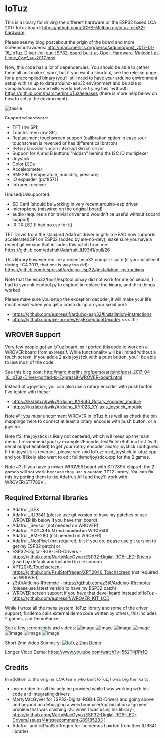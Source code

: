 IoTuz
=====
This is a library for driving the different hardware on the ESP32 based LCA 2017 IoTuz board:
https://github.com/CCHS-Melbourne/iotuz-esp32-hardware

Please see my blog post about the origin of the board and more screenshots/videos:
http://marc.merlins.org/perso/arduino/post_2017-01-16_IoTuz-Driver-for-our-ESP32-board-built-at-Open-Hardware-Miniconf-at-Linux_Conf_au-2017.html

Now, this code has a lot of dependencies. You should be able to gather them all and make it work, but if you want a shortcut, see the release page for a precompiled binary (you'll still need to have your arduino environment setup with an up to date arduino-esp32 environment and be able to compile/upload some hello world before trying this method): https://github.com/marcmerlin/IoTuz/releases (there is more help below on how to setup the environment).

![tassie](https://cloud.githubusercontent.com/assets/1369412/23584813/3b8b49a8-0121-11e7-9833-13882e22dcd4.jpg)

Supported hardware:
- TFT (hw SPI)
- Touchscreen (hw SPI)
- Replacement touchscreen support (calibration option in case your touchscreen is reversed or has different calibration)
- Rotary Encoder via pin interrupt driven driver
- Support for A and B buttons "hidden" behind the I2C IO multiplexer
- Joystick
- Color LEDs
- Accelerometer
- BME280 (temperature, humidity, pressure)
- IO expander (pcf8574)
- Infrared receiver

Unused/Unsupported:
- SD Card (should be working in very recent arduino-esp driver)
- microphone (miswired on the original board)
- audio (requires a non trivial driver and wouldn't be useful without sdcard support)
- IR TX LED (I had no use for it)

TFT Driver from the standard Adafruit driver in github HEAD now supports 
accelerated SPI on ESP32 (added by me-no-dev), make sure you have a recent
git version that includes this patch from me:
https://github.com/adafruit/Adafruit_ILI9341/pull/26

This library however require a recent esp32 compiler suite (if you installed it during
LCA 2017, that one is way too old):
https://github.com/espressif/arduino-esp32#installation-instructions 

Note that the esp32/tools/esptool binary did not work for me on debian, I had to symlink
esptool.py to esptool to replace the binary, and then things worked.

Please make sure you setup the exception decoder, it will make your life much
easier when you get a crash dump on your serial port:
- https://github.com/espressif/arduino-esp32#installation-instructions 
- https://github.com/me-no-dev/EspExceptionDecoder <<< this

WROVER Support
--------------
Very few people got an IoTuz board, so I ported this code to work on a WROVER board
from expressif. While functionality will be limited without a touch screen, if you add
a 2 axis joystick with a push button, you'll be able to use most of the code.

See this blog post: http://marc.merlins.org/perso/arduino/post_2017-04-16_IoTuz-Driver-ported-to-Expressif-WROVER-board.html

Instead of a joystick, you can also use a rotary encoder with push button.
I've tested with these:
- https://tkkrlab.nl/wiki/Arduino_KY-040_Rotary_encoder_module
- https://tkkrlab.nl/wiki/Arduino_KY-023_XY-axis_joystick_module

Note #1: you *must* uncomment WROVER in IoTuz.h as well as check the pin mappings there
to connect at least a rotary encoder with push button, or a joystick.

Note #2: the joystick is likely not centered, which will mess up the main menu.
I recommend you try examples/EncoderTestPinIntrButt.ino first (with serial output enabled)
to get your rotary encoder and/or joystick configured.  
If the joystick is reversed, please see void IoTuz::read_joystick in Iotuz.cpp and you'll likely
also want to edit fulldemo/joystick.cpp for the 2 games.

Note #3: If you have a newer WROVER board with ST7789V chipset, the 2 games will not work because they
use a custom TFT2 library. You can fix this by porting them to the Adafruit API and they'll work with 
WROVER/ST7789V .


Required External libraries
---------------------------
- Adafruit_GFX
- Adafruit_ILI9341 (please use git version to have my patches or use WROVER lib below if you have that board)
- Adafruit_Sensor (not needed on WROVER)
- Adafruit_ADXL345_U (not needed on WROVER)
- Adafruit_BME280 (not needed on WROVER)
- Adafruit_NeoPixel (not required, but if you do, please use git version to get my ESP32 patch) or
- ESP32-Digital-RGB-LED-Drivers - https://github.com/MartyMacGyver/ESP32-Digital-RGB-LED-Drivers (used by default and included in the source)
- XPT2046_Touchscreen - https://github.com/PaulStoffregen/XPT2046_Touchscreen (not required on WROVER)
- z3t0/Arduino-IRremote - https://github.com/z3t0/Arduino-IRremote/ (please use latest version to have my ESP32 patch)
- WROVER screen support if you have that devel board instead of IoTuz - https://github.com/espressif/WROVER_KIT_LCD

While I wrote all the menu system, IoTuz library and some of the driver support, fulldemo calls 
external demo code written by others, this includes 2 games, and DemoSauce:


See a few screenshots and videos:
![image](https://cloud.githubusercontent.com/assets/1369412/25074744/82b7619c-22b7-11e7-8e0c-99e2d5e20826.png)
![image](https://cloud.githubusercontent.com/assets/1369412/25074745/89e531d8-22b7-11e7-9e5a-e26123518ce0.png)
![image](https://cloud.githubusercontent.com/assets/1369412/25074746/9147f514-22b7-11e7-9125-09b0230f81fd.png)
![image](https://cloud.githubusercontent.com/assets/1369412/25074748/991a8cca-22b7-11e7-9467-843c9a7dc7df.png)
![image](https://cloud.githubusercontent.com/assets/1369412/25074751/9fe893bc-22b7-11e7-91ac-cc3f231a4338.png)
![image](https://cloud.githubusercontent.com/assets/1369412/23584753/a0dd0492-011f-11e7-9898-dd428205e552.png)
![image](https://cloud.githubusercontent.com/assets/1369412/23584755/a81af3a4-011f-11e7-89b6-86de0ad00fcd.png)


Short 2mn Video Summary:
[![IoTuz 2mn Demo](https://cloud.githubusercontent.com/assets/1369412/25075092/d2f4a828-22c0-11e7-8145-6690db60127b.jpg)](https://youtu.be/Kvcvpdip12A "IoTuz 2mn Demo")

Longer Video Demo: https://www.youtube.com/watch?v=562T4j7Pr1Q



Credits
-------
In addition to the original LCA team who built IoTuz, I owe big thanks to:
- me-no-dev for all the help he provided while I was working with his code and integrating drivers
- MartyMacGyver for ESP32-Digital-RGB-LED-Drivers and going above and beyond on debugging
a weird compiler/optimization alignment problem that was crashing I2C when I was using his library ( https://github.com/MartyMacGyver/ESP32-Digital-RGB-LED-Drivers/issues/4#issuecomment-289185283 )
- Adafruit and ￼PaulStoffregen for the demos I ported from their ILI9341 libraries.
